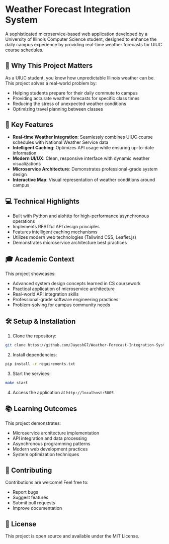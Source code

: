 # Weather Forecast Integration System

A sophisticated microservice-based web application developed by a University of Illinois Computer Science student, designed to enhance the daily campus experience by providing real-time weather forecasts for UIUC course schedules.

## 🌟 Why This Project Matters

As a UIUC student, you know how unpredictable Illinois weather can be. This project solves a real-world problem by:
- Helping students prepare for their daily commute to campus
- Providing accurate weather forecasts for specific class times
- Reducing the stress of unexpected weather conditions
- Optimizing travel planning between classes

## 🚀 Key Features

- **Real-time Weather Integration**: Seamlessly combines UIUC course schedules with National Weather Service data
- **Intelligent Caching**: Optimizes API usage while ensuring up-to-date information
- **Modern UI/UX**: Clean, responsive interface with dynamic weather visualizations
- **Microservice Architecture**: Demonstrates professional-grade system design
- **Interactive Map**: Visual representation of weather conditions around campus

## 💻 Technical Highlights

- Built with Python and aiohttp for high-performance asynchronous operations
- Implements RESTful API design principles
- Features intelligent caching mechanisms
- Utilizes modern web technologies (Tailwind CSS, Leaflet.js)
- Demonstrates microservice architecture best practices

## 🎓 Academic Context

This project showcases:
- Advanced system design concepts learned in CS coursework
- Practical application of microservice architecture
- Real-world API integration skills
- Professional-grade software engineering practices
- Problem-solving for campus community needs

## 🛠️ Setup & Installation

1. Clone the repository:
```bash
git clone https://github.com/JayeshG7/Weather-Forecast-Integration-System.git
```

2. Install dependencies:
```bash
pip install -r requirements.txt
```

3. Start the services:
```bash
make start
```

4. Access the application at `http://localhost:5005`

## 📚 Learning Outcomes

This project demonstrates:
- Microservice architecture implementation
- API integration and data processing
- Asynchronous programming patterns
- Modern web development practices
- System optimization techniques

## 🤝 Contributing

Contributions are welcome! Feel free to:
- Report bugs
- Suggest features
- Submit pull requests
- Improve documentation

## 📄 License

This project is open source and available under the MIT License.
